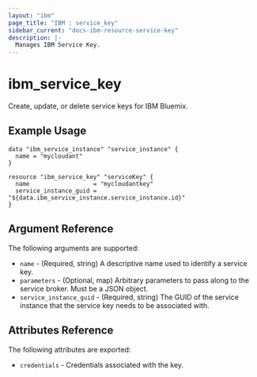 ```yaml
---
layout: "ibm"
page_title: "IBM : service_key"
sidebar_current: "docs-ibm-resource-service-key"
description: |-
  Manages IBM Service Key.
---
```


# ibm\_service_key

Create, update, or delete service keys for IBM Bluemix.

## Example Usage

```hcl
data "ibm_service_instance" "service_instance" {
  name = "mycloudant"
}

resource "ibm_service_key" "serviceKey" {
  name                  = "mycloudantkey"
  service_instance_guid = "${data.ibm_service_instance.service_instance.id}"
}
```

## Argument Reference

The following arguments are supported:

* `name` - (Required, string) A descriptive name used to identify a service key.
* `parameters` - (Optional, map) Arbitrary parameters to pass along to the service broker. Must be a JSON object.
* `service_instance_guid` - (Required, string) The GUID of the service instance that the service key needs to be associated with.



## Attributes Reference

The following attributes are exported:

* `credentials` - Credentials associated with the key.
